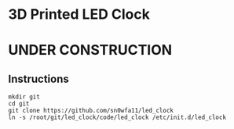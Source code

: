 # 3D Printed LED Clock

# UNDER CONSTRUCTION

## Instructions
```
mkdir git
cd git
git clone https://github.com/sn0wfa11/led_clock
ln -s /root/git/led_clock/code/led_clock /etc/init.d/led_clock
```
